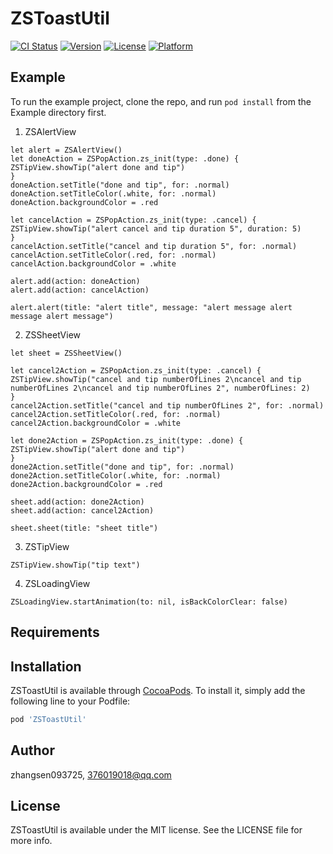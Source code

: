 # ZSToastUtil

[![CI Status](https://img.shields.io/travis/zhangsen093725/ZSToastUtil.svg?style=flat)](https://travis-ci.org/zhangsen093725/ZSToastUtil)
[![Version](https://img.shields.io/cocoapods/v/ZSToastUtil.svg?style=flat)](https://cocoapods.org/pods/ZSToastUtil)
[![License](https://img.shields.io/cocoapods/l/ZSToastUtil.svg?style=flat)](https://cocoapods.org/pods/ZSToastUtil)
[![Platform](https://img.shields.io/cocoapods/p/ZSToastUtil.svg?style=flat)](https://cocoapods.org/pods/ZSToastUtil)

## Example

To run the example project, clone the repo, and run `pod install` from the Example directory first.

1. ZSAlertView
```
let alert = ZSAlertView()
let doneAction = ZSPopAction.zs_init(type: .done) {
ZSTipView.showTip("alert done and tip")
}
doneAction.setTitle("done and tip", for: .normal)
doneAction.setTitleColor(.white, for: .normal)
doneAction.backgroundColor = .red

let cancelAction = ZSPopAction.zs_init(type: .cancel) {
ZSTipView.showTip("alert cancel and tip duration 5", duration: 5)
}
cancelAction.setTitle("cancel and tip duration 5", for: .normal)
cancelAction.setTitleColor(.red, for: .normal)
cancelAction.backgroundColor = .white

alert.add(action: doneAction)
alert.add(action: cancelAction)

alert.alert(title: "alert title", message: "alert message alert message alert message")
```

2. ZSSheetView
```
let sheet = ZSSheetView()

let cancel2Action = ZSPopAction.zs_init(type: .cancel) {
ZSTipView.showTip("cancel and tip numberOfLines 2\ncancel and tip numberOfLines 2\ncancel and tip numberOfLines 2", numberOfLines: 2)
}
cancel2Action.setTitle("cancel and tip numberOfLines 2", for: .normal)
cancel2Action.setTitleColor(.red, for: .normal)
cancel2Action.backgroundColor = .white

let done2Action = ZSPopAction.zs_init(type: .done) {
ZSTipView.showTip("alert done and tip")
}
done2Action.setTitle("done and tip", for: .normal)
done2Action.setTitleColor(.white, for: .normal)
done2Action.backgroundColor = .red

sheet.add(action: done2Action)
sheet.add(action: cancel2Action)

sheet.sheet(title: "sheet title")
```

3. ZSTipView

```
ZSTipView.showTip("tip text")
```

4. ZSLoadingView

```
ZSLoadingView.startAnimation(to: nil, isBackColorClear: false)
```

## Requirements

## Installation

ZSToastUtil is available through [CocoaPods](https://cocoapods.org). To install
it, simply add the following line to your Podfile:

```ruby
pod 'ZSToastUtil'
```

## Author

zhangsen093725, 376019018@qq.com

## License

ZSToastUtil is available under the MIT license. See the LICENSE file for more info.
